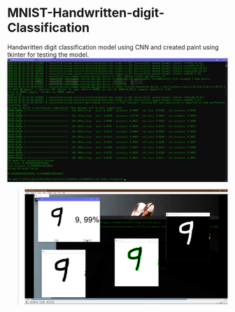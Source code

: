 # MNIST-Handwritten-digit-Classification
Handwritten digit classification model using CNN and created paint using tkinter for testing the model.
![](/output.png)

>![](/paint_editor.png)
